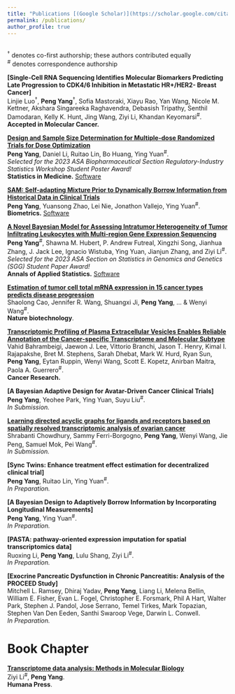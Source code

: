 ```yaml
---
title: "Publications [(Google Scholar)](https://scholar.google.com/citations?user=cfANmpsAAAAJ&hl=en&authuser=1)"
permalink: /publications/
author_profile: true
---
```


<br>
<sup><span>&#8224;</span></sup> denotes co-first authorship; these authors contributed equally <br>
<sup>#</sup> denotes correspondence authorship

<b>[Single-Cell RNA Sequencing Identifies Molecular Biomarkers Predicting Late Progression to CDK4/6 Inhibition in Metastatic HR+/HER2- Breast Cancer]</b> <br> 
Linjie Luo<sup><span>&#8224;</span></sup>, <b>Peng Yang</b><sup><span>&#8224;</span></sup>, Sofia Mastoraki, Xiayu Rao, Yan Wang, Nicole M. Kettner, Akshara Singareeka Raghavendra, Debasish Tripathy, Senthil Damodaran, Kelly K. Hunt, Jing Wang, Ziyi Li, Khandan Keyomarsi<sup>#</sup>. <br> 
<b>Accepted in Molecular Cancer.</b>

<b>[Design and Sample Size Determination for Multiple-dose Randomized Trials for Dose Optimization](https://onlinelibrary.wiley.com/doi/10.1002/sim.10093)</b> <br> 
<b>Peng Yang</b>, Daniel Li, Ruitao Lin, Bo Huang, Ying Yuan<sup>#</sup>. <br> 
<i>Selected for the 2023 ASA Biopharmaceutical Section Regulatory-Industry Statistics Workshop Student Poster Award!</i> <br>
<b>Statistics in Medicine.</b> [Software](https://www.trialdesign.org/one-page-shell.html#MERIT) <br>


<b>[SAM: Self-adapting Mixture Prior to Dynamically Borrow Information from Historical Data in Clinical Trials](https://onlinelibrary.wiley.com/doi/10.1111/biom.13927)</b> <br> 
<b>Peng Yang</b>, Yuansong Zhao, Lei Nie, Jonathon Vallejo, Ying Yuan<sup>#</sup>. <br> 
<b>Biometrics.</b> [Software](https://cran.r-project.org/web/packages/SAMprior/index.html) <br>

<b>[A Novel Bayesian Model for Assessing Intratumor Heterogeneity of Tumor Infiltrating Leukocytes with Multi-region Gene Expression Sequencing](https://projecteuclid.org/journals/annals-of-applied-statistics/volume-18/issue-3/A-novel-Bayesian-model-for-assessing-intratumor-heterogeneity-of-tumor/10.1214/23-AOAS1862.short?tab=ArticleLink)</b> <br> 
<b>Peng Yang</b><sup>#</sup>,  Shawna M. Hubert, P. Andrew Futreal, Xingzhi Song, Jianhua Zhang, J. Jack Lee, Ignacio Wistuba, Ying Yuan, Jianjun Zhang, and Ziyi Li<sup>#</sup>. <br> 
<i>Selected for the 2023 ASA Section on Statistics in Genomics and Genetics (SGG) Student Paper Award!</i> <br>
<b>Annals of Applied Statistics.</b> [Software](https://github.com/pengyang0411/ICeITH) <br>


<b>[Estimation of tumor cell total mRNA expression in 15 cancer types predicts disease progression](https://www.nature.com/articles/s41587-022-01342-x)</b> <br> 
Shaolong Cao, Jennifer R. Wang, Shuangxi Ji, <b>Peng Yang</b>, ... & Wenyi Wang<sup>#</sup>. <br> 
<b>Nature biotechnology</b>. 

<b>[Transcriptomic Profiling of Plasma Extracellular Vesicles Enables Reliable Annotation of the Cancer-specific Transcriptome and Molecular Subtype](https://doi.org/10.1158/0008-5472.CAN-23-4070)</b> <br> 
Vahid Bahrambeigi, Jaewon J. Lee, Vittorio Branchi, Jason T. Henry, Kimal I. Rajapakshe, Bret M. Stephens, Sarah Dhebat, Mark W. Hurd, Ryan Sun, <b>Peng Yang</b>, Eytan Ruppin, Wenyi Wang, Scott E. Kopetz, Anirban Maitra, Paola A. Guerrero<sup>#</sup>. <br> 
<b>Cancer Research.</b>

<b>[A Bayesian Adaptive Design for Avatar-Driven Cancer Clinical Trials]</b> <br> 
<b>Peng Yang</b>, Yeohee Park, Ying Yuan, Suyu Liu<sup>#</sup>. <br> 
<i>In Submission.</i>


<b>[Learning directed acyclic graphs for ligands and receptors based on spatially resolved transcriptomic analysis of ovarian cancer](https://www.biorxiv.org/content/10.1101/2021.08.03.454931v1.abstract)</b> <br> 
Shrabanti Chowdhury, Sammy Ferri-Borgogno, <b>Peng Yang</b>, Wenyi Wang, Jie Peng, Samuel Mok, Pei Wang<sup>#</sup>. <br> 
<i>In Submission.</i>

<b>[Sync Twins: Enhance treatment effect estimation for decentralized clinical trial]</b> <br> 
<b>Peng Yang</b>, Ruitao Lin, Ying Yuan<sup>#</sup>. <br> 
<i>In Preparation.</i>

<b>[A Bayesian Design to Adaptively Borrow Information by Incorporating Longitudinal Measurements]</b> <br> 
<b>Peng Yang</b>, Ying Yuan<sup>#</sup>. <br> 
<i>In Preparation.</i>

<b>[PASTA: pathway-oriented expression imputation for spatial transcriptomics data]</b> <br> 
Ruoxing Li, <b>Peng Yang</b>, Lulu Shang, Ziyi Li<sup>#</sup>. <br> 
<i>In Preparation.</i>

<b>[Exocrine Pancreatic Dysfunction in Chronic Pancreatitis: Analysis of the PROCEED Study]</b> <br> 
Mitchell L. Ramsey, Dhiraj Yadav, <b>Peng Yang</b>, Liang Li, Melena Bellin, William E. Fisher, Evan L. Fogel, Christopher E. Forsmark, Phil A Hart, Walter Park, Stephen J. Pandol, Jose Serrano, Temel Tirkes, Mark Topazian, Stephen Van Den Eeden, Santhi Swaroop Vege, Darwin L. Conwell. <br> 
<i>In Preparation.</i>


<h1> <b> Book Chapter </b> </h1> 

<b>[Transcriptome data analysis: Methods in Molecular Biology](https://link.springer.com/protocol/10.1007/978-1-0716-3886-6_7)</b> <br> 
Ziyi Li<sup>#</sup>, <b>Peng Yang</b>. <br> 
<b>Humana Press</b>. 

